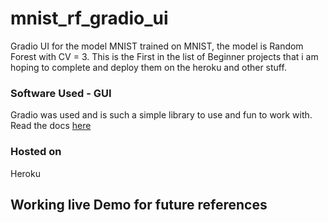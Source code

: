 # mnist_rf_gradio_ui
Gradio UI for the model MNIST trained on MNIST, the model is Random Forest with CV = 3.
This is the First in the list of Beginner projects that i am hoping to complete and deploy them on the heroku and other
stuff.
### Software Used - GUI
Gradio was used and is such a simple library to use and fun to work with. Read the docs [here](https://gradio.app/docs/)

### Hosted on
Heroku

## Working live Demo for future references
